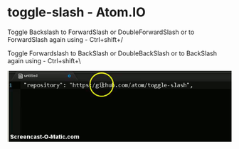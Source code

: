 toggle-slash - Atom.IO
============

Toggle Backslash to ForwardSlash or DoubleForwardSlash or to ForwardSlash again using - Ctrl+shift+/

Toggle Forwardslash to BackSlash or DoubleBackSlash or to BackSlash again using - Ctrl+shift+\

![toogle-slash](https://github.com/skandasoft/toggle-slash/blob/master/demo.gif?raw=true)
